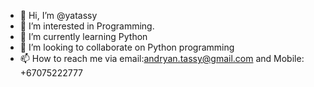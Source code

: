 - 👋 Hi, I’m @yatassy
- 👀 I’m interested in Programming.
- 🌱 I’m currently learning Python
- 💞️ I’m looking to collaborate on Python programming
- 📫 How to reach me via email:andryan.tassy@gmail.com and Mobile: +67075222777

<!---
yatassy/yatassy is a ✨ special ✨ repository because its `README.md` (this file) appears on your GitHub profile.
You can click the Preview link to take a look at your changes.
--->
